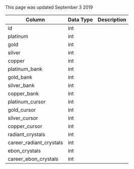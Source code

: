 This page was updated September 3 2019

| Column                  | Data Type | Description |
| ----------------------- | --------- | ----------- |
| id                      | int       |             |
| platinum                | int       |             |
| gold                    | int       |             |
| silver                  | int       |             |
| copper                  | int       |             |
| platinum_bank           | int       |             |
| gold_bank               | int       |             |
| silver_bank             | int       |             |
| copper_bank             | int       |             |
| platinum_cursor         | int       |             |
| gold_cursor             | int       |             |
| silver_cursor           | int       |             |
| copper_cursor           | int       |             |
| radiant_crystals        | int       |             |
| career_radiant_crystals | int       |             |
| ebon_crystals           | int       |             |
| career_ebon_crystals    | int       |             |